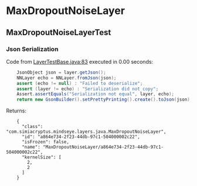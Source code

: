 # MaxDropoutNoiseLayer
## MaxDropoutNoiseLayerTest
### Json Serialization
Code from [LayerTestBase.java:83](../../../../../../../src/test/java/com/simiacryptus/mindseye/layers/LayerTestBase.java#L83) executed in 0.00 seconds: 
```java
    JsonObject json = layer.getJson();
    NNLayer echo = NNLayer.fromJson(json);
    assert (echo != null) : "Failed to deserialize";
    assert (layer != echo) : "Serialization did not copy";
    Assert.assertEquals("Serialization not equal", layer, echo);
    return new GsonBuilder().setPrettyPrinting().create().toJson(json);
```

Returns: 

```
    {
      "class": "com.simiacryptus.mindseye.layers.java.MaxDropoutNoiseLayer",
      "id": "a864e734-2f23-44db-97c1-504000002c22",
      "isFrozen": false,
      "name": "MaxDropoutNoiseLayer/a864e734-2f23-44db-97c1-504000002c22",
      "kernelSize": [
        2,
        2
      ]
    }
```



